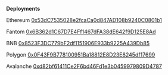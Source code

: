 **Deployments**

Ethereum
[0x53dC7535028e2fcaCa0d847AD108b9240C0801b1](https://etherscan.io/address/0x53dc7535028e2fcaca0d847ad108b9240c0801b1)

Fantom
[0x6B362d1C67D7E4Ff1467dFA38dE642f9D125E8Ad](https://ftmscan.com/address/0x6B362d1C67D7E4Ff1467dFA38dE642f9D125E8Ad)

BNB
[0x8523F3DC779bF2df1151906E933b9225A439Db85](https://bscscan.com/address/0x8523F3DC779bF2df1151906E933b9225A439Db85)

Polygon
[0x0F43F9B778100951Ba18812E8D23E8245df17699](https://polygonscan.com/address/0x0F43F9B778100951Ba18812E8D23E8245df17699)

Avalanche
[0xd82bf61411Ce2F6bd46Fd1e3b0459979809D4787](https://snowtrace.io/address/0xd82bf61411Ce2F6bd46Fd1e3b0459979809D4787)